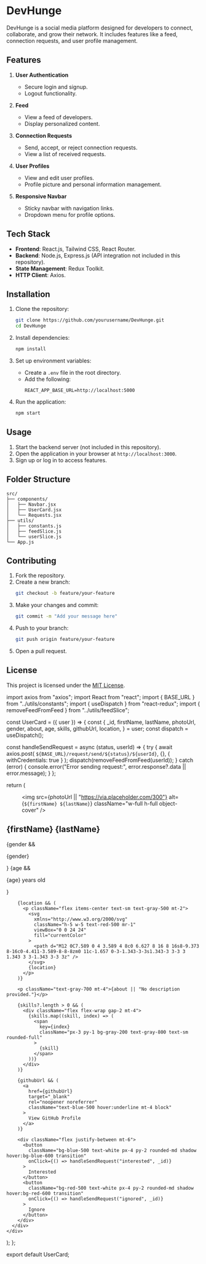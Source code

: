 # DevHunge

DevHunge is a social media platform designed for developers to connect, collaborate, and grow their network. It includes features like a feed, connection requests, and user profile management.

## Features

1. **User Authentication**
   - Secure login and signup.
   - Logout functionality.

2. **Feed**
   - View a feed of developers.
   - Display personalized content.

3. **Connection Requests**
   - Send, accept, or reject connection requests.
   - View a list of received requests.

4. **User Profiles**
   - View and edit user profiles.
   - Profile picture and personal information management.

5. **Responsive Navbar**
   - Sticky navbar with navigation links.
   - Dropdown menu for profile options.

## Tech Stack

- **Frontend**: React.js, Tailwind CSS, React Router.
- **Backend**: Node.js, Express.js (API integration not included in this repository).
- **State Management**: Redux Toolkit.
- **HTTP Client**: Axios.

## Installation

1. Clone the repository:
   ```bash
   git clone https://github.com/yourusername/DevHunge.git
   cd DevHunge
   ```

2. Install dependencies:
   ```bash
   npm install
   ```

3. Set up environment variables:
   - Create a `.env` file in the root directory.
   - Add the following:
     ```env
     REACT_APP_BASE_URL=http://localhost:5000
     ```

4. Run the application:
   ```bash
   npm start
   ```

## Usage

1. Start the backend server (not included in this repository).
2. Open the application in your browser at `http://localhost:3000`.
3. Sign up or log in to access features.

## Folder Structure

```
src/
├── components/
│   ├── Navbar.jsx
│   ├── UserCard.jsx
│   └── Requests.jsx
├── utils/
│   ├── constants.js
│   ├── feedSlice.js
│   └── userSlice.js
└── App.js
```

## Contributing

1. Fork the repository.
2. Create a new branch:
   ```bash
   git checkout -b feature/your-feature
   ```
3. Make your changes and commit:
   ```bash
   git commit -m "Add your message here"
   ```
4. Push to your branch:
   ```bash
   git push origin feature/your-feature
   ```
5. Open a pull request.

## License

This project is licensed under the [MIT License](LICENSE).




import axios from "axios";
import React from "react";
import { BASE_URL } from "../utils/constants";
import { useDispatch } from "react-redux";
import { removeFeedFromFeed } from "../utils/feedSlice";

const UserCard = ({ user }) => {
  const {
    _id,
    firstName,
    lastName,
    photoUrl,
    gender,
    about,
    age,
    skills,
    githubUrl,
    location,
  } = user;
  const dispatch = useDispatch();

  const handleSendRequest = async (status, userId) => {
    try {
      await axios.post(
        `${BASE_URL}/request/send/${status}/${userId}`,
        {},
        { withCredentials: true }
      );
      dispatch(removeFeedFromFeed(userId));
    } catch (error) {
      console.error("Error sending request:", error.response?.data || error.message);
    }
  };

  return (
    <div className="card bg-white shadow-lg rounded-lg overflow-hidden w-96">
      <figure className="w-full h-48 overflow-hidden">
        <img
          src={photoUrl || "https://via.placeholder.com/300"}
          alt={`${firstName} ${lastName}`}
          className="w-full h-full object-cover"
        />
      </figure>
      <div className="p-6">
        <h2 className="text-2xl font-bold text-gray-800 mb-2">
          {firstName} {lastName}
        </h2>
        {gender && <p className="text-sm text-gray-500">{gender}</p>}
        {age && <p className="text-sm text-gray-500">{age} years old</p>}

        {location && (
          <p className="flex items-center text-sm text-gray-500 mt-2">
            <svg
              xmlns="http://www.w3.org/2000/svg"
              className="h-5 w-5 text-red-500 mr-1"
              viewBox="0 0 24 24"
              fill="currentColor"
            >
              <path d="M12 0C7.589 0 4 3.589 4 8c0 6.627 8 16 8 16s8-9.373 8-16c0-4.411-3.589-8-8-8zm0 11c-1.657 0-3-1.343-3-3s1.343-3 3-3 3 1.343 3 3-1.343 3-3 3z" />
            </svg>
            {location}
          </p>
        )}

        <p className="text-gray-700 mt-4">{about || "No description provided."}</p>

        {skills?.length > 0 && (
          <div className="flex flex-wrap gap-2 mt-4">
            {skills.map((skill, index) => (
              <span
                key={index}
                className="px-3 py-1 bg-gray-200 text-gray-800 text-sm rounded-full"
              >
                {skill}
              </span>
            ))}
          </div>
        )}

        {githubUrl && (
          <a
            href={githubUrl}
            target="_blank"
            rel="noopener noreferrer"
            className="text-blue-500 hover:underline mt-4 block"
          >
            View GitHub Profile
          </a>
        )}

        <div className="flex justify-between mt-6">
          <button
            className="bg-blue-500 text-white px-4 py-2 rounded-md shadow hover:bg-blue-600 transition"
            onClick={() => handleSendRequest("interested", _id)}
          >
            Interested
          </button>
          <button
            className="bg-red-500 text-white px-4 py-2 rounded-md shadow hover:bg-red-600 transition"
            onClick={() => handleSendRequest("ignored", _id)}
          >
            Ignore
          </button>
        </div>
      </div>
    </div>
  );
};

export default UserCard;
